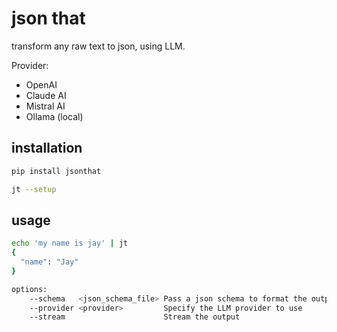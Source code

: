 # json that

transform any raw text to json, using LLM.

Provider:
- OpenAI
- Claude AI
- Mistral AI
- Ollama (local)

## installation

```bash
pip install jsonthat
```

```bash
jt --setup
```

## usage

```bash
echo 'my name is jay' | jt
{
  "name": "Jay"
}
```

```bash
options:
    --schema   <json_schema_file> Pass a json schema to format the output
    --provider <provider>         Specify the LLM provider to use
    --stream                      Stream the output
```
